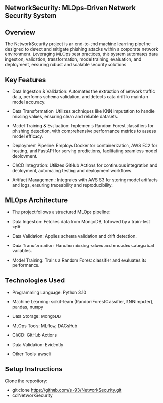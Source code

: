 ## NetworkSecurity: MLOps-Driven Network Security System
## Overview

The NetworkSecurity project is an end-to-end machine learning pipeline designed to detect and mitigate phishing attacks within a corporate network environment. Leveraging MLOps best practices, this system automates data ingestion, validation, transformation, model training, evaluation, and deployment, ensuring robust and scalable security solutions.

## Key Features
- Data Ingestion & Validation: Automates the extraction of network traffic data, performs schema validation, and detects data drift to maintain model accuracy.

- Data Transformation: Utilizes techniques like KNN imputation to handle missing values, ensuring clean and reliable datasets.

- Model Training & Evaluation: Implements Random Forest classifiers for phishing detection, with comprehensive performance metrics to assess model efficacy.

- Deployment Pipeline: Employs Docker for containerization, AWS EC2 for hosting, and FastAPI for serving predictions, facilitating seamless model deployment.

- CI/CD Integration: Utilizes GitHub Actions for continuous integration and deployment, automating testing and deployment workflows.

- Artifact Management: Integrates with AWS S3 for storing model artifacts and logs, ensuring traceability and reproducibility.

## MLOps Architecture

- The project follows a structured MLOps pipeline:

- Data Ingestion: Fetches data from MongoDB, followed by a train-test split.

- Data Validation: Applies schema validation and drift detection.

- Data Transformation: Handles missing values and encodes categorical variables.

- Model Training: Trains a Random Forest classifier and evaluates its performance.


## Technologies Used
- Programming Language: Python 3.10

- Machine Learning: scikit-learn (RandomForestClassifier, KNNImputer), pandas, numpy

- Data Storage: MongoDB

- MLOps Tools: MLflow, DAGsHub

- CI/CD: GitHub Actions

- Data Validation: Evidently

- Other Tools: awscli

## Setup Instructions
Clone the repository:

- git clone https://github.com/sl-93/NetworkSecurity.git
- cd NetworkSecurity
